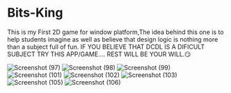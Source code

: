 # Bits-King
This is my First 2D game for window platform,The idea behind this one is to help students imagine as well as believe that design logic is nothing more than a subject full of fun.
IF YOU BELIEVE THAT DCDL IS A DIFICULT SUBJECT TRY THIS APP/GAME....
REST WILL BE YOUR WILL.😏

![Screenshot (97)](https://user-images.githubusercontent.com/72250606/103397395-3d286a80-4b5e-11eb-87c7-6df6b93f47c7.png)
![Screenshot (98)](https://user-images.githubusercontent.com/72250606/103397420-592c0c00-4b5e-11eb-9c9c-81af496025f6.png)
![Screenshot (99)](https://user-images.githubusercontent.com/72250606/103397445-77920780-4b5e-11eb-9641-8778c1355cf3.png)
![Screenshot (101)](https://user-images.githubusercontent.com/72250606/103397453-7c56bb80-4b5e-11eb-9617-4006d4937fd9.png)
![Screenshot (102)](https://user-images.githubusercontent.com/72250606/103397454-7d87e880-4b5e-11eb-85ed-bae0460f647c.png)
![Screenshot (103)](https://user-images.githubusercontent.com/72250606/103397456-7eb91580-4b5e-11eb-800e-52b015344cfe.png)
![Screenshot (105)](https://user-images.githubusercontent.com/72250606/103397459-811b6f80-4b5e-11eb-9244-96452a182e86.png)
![Screenshot (106)](https://user-images.githubusercontent.com/72250606/103397460-824c9c80-4b5e-11eb-9a20-3993055e8108.png)
